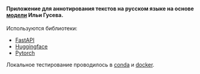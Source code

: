 #### Приложение для аннотирования текстов на русском языке на основе [модели](https://huggingface.co/IlyaGusev/rugpt3medium_sum_gazeta) Ильи Гусева.

Используются библиотеки:
- [FastAPI](https://www.google.com)
- [Huggingface](https://huggingface.co/)
- [Pytorch](https://pytorch.org/)

Локальное тестирование проводилось в [conda](https://docs.conda.io/en/latest/) и [docker](https://www.docker.com/).
